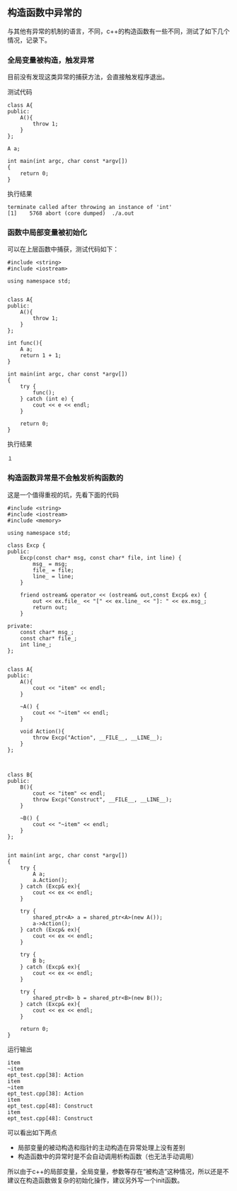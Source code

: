## 构造函数中异常的

与其他有异常的机制的语言，不同，c++的构造函数有一些不同，测试了如下几个情况，记录下。

### 全局变量被构造，触发异常

目前没有发现这类异常的捕获方法，会直接触发程序退出。

测试代码

    class A{
    public:
        A(){
            throw 1;
        }
    };

    A a;

    int main(int argc, char const *argv[])
    {
        return 0;
    }

执行结果

    terminate called after throwing an instance of 'int'
    [1]    5768 abort (core dumped)  ./a.out


### 函数中局部变量被初始化

可以在上层函数中捕获，测试代码如下：

    #include <string>
    #include <iostream>

    using namespace std;


    class A{
    public:
        A(){
            throw 1;
        }
    };

    int func(){
        A a;
        return 1 + 1;
    }

    int main(int argc, char const *argv[])
    {
        try {
            func();
        } catch (int e) {
            cout << e << endl;
        }

        return 0;
    }

执行结果

    １

### 构造函数异常是不会触发析构函数的

这是一个值得重视的坑，先看下面的代码

    #include <string>
    #include <iostream>
    #include <memory>

    using namespace std;

    class Excp {
    public:
        Excp(const char* msg, const char* file, int line) {
            msg_ = msg;
            file_ = file;
            line_ = line;
        }

        friend ostream& operator << (ostream& out,const Excp& ex) {
            out << ex.file_ << "[" << ex.line_ << "]: " << ex.msg_;
            return out;
        }

    private:
        const char* msg_;
        const char* file_;
        int line_;
    };


    class A{
    public:
        A(){
            cout << "item" << endl;
        }

        ~A() {
            cout << "~item" << endl;
        }

        void Action(){
            throw Excp("Action", __FILE__, __LINE__);
        }
    };



    class B{
    public:
        B(){
            cout << "item" << endl;
            throw Excp("Construct", __FILE__, __LINE__);
        }

        ~B() {
            cout << "~item" << endl;
        }
    };


    int main(int argc, char const *argv[])
    {
        try {
            A a;
            a.Action();        
        } catch (Excp& ex){
            cout << ex << endl;
        }

        try {
            shared_ptr<A> a = shared_ptr<A>(new A());
            a->Action();        
        } catch (Excp& ex){
            cout << ex << endl;
        }

        try {
            B b;
        } catch (Excp& ex){
            cout << ex << endl;
        }

        try {
            shared_ptr<B> b = shared_ptr<B>(new B());
        } catch (Excp& ex){
            cout << ex << endl;
        }

        return 0;
    }

运行输出

    item
    ~item
    ept_test.cpp[38]: Action
    item
    ~item
    ept_test.cpp[38]: Action
    item
    ept_test.cpp[48]: Construct
    item
    ept_test.cpp[48]: Construct

可以看出如下两点

+ 局部变量的被动构造和指针的主动构造在异常处理上没有差别
+ 构造函数中的异常时是不会自动调用析构函数（也无法手动调用） 

所以由于c++的局部变量，全局变量，参数等存在“被构造”这种情况，所以还是不建议在构造函数做复杂的初始化操作，建议另外写一个init函数。